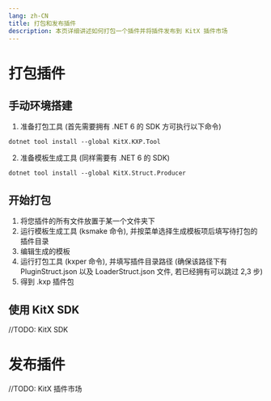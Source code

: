 ```yaml
---
lang: zh-CN
title: 打包和发布插件
description: 本页详细讲述如何打包一个插件并将插件发布到 KitX 插件市场
---
```


# 打包插件

## 手动环境搭建

1. 准备打包工具 (首先需要拥有 .NET 6 的 SDK 方可执行以下命令)
```SHELL
dotnet tool install --global KitX.KXP.Tool
```

2. 准备模板生成工具 (同样需要有 .NET 6 的 SDK)
```SHELL
dotnet tool install --global KitX.Struct.Producer
```

## 开始打包
1. 将您插件的所有文件放置于某一个文件夹下
2. 运行模板生成工具 (ksmake 命令), 并按菜单选择生成模板项后填写待打包的插件目录
3. 编辑生成的模板
4. 运行打包工具 (kxper 命令), 并填写插件目录路径 (确保该路径下有 PluginStruct.json 以及 LoaderStruct.json 文件, 若已经拥有可以跳过 2,3 步)
5. 得到 .kxp 插件包

## 使用 KitX SDK

//TODO: KitX SDK

# 发布插件

//TODO: KitX 插件市场
